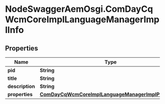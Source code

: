 # NodeSwaggerAemOsgi.ComDayCqWcmCoreImplLanguageManagerImplInfo

## Properties

Name | Type | Description | Notes
------------ | ------------- | ------------- | -------------
**pid** | **String** |  | [optional] 
**title** | **String** |  | [optional] 
**description** | **String** |  | [optional] 
**properties** | [**ComDayCqWcmCoreImplLanguageManagerImplProperties**](ComDayCqWcmCoreImplLanguageManagerImplProperties.md) |  | [optional] 


